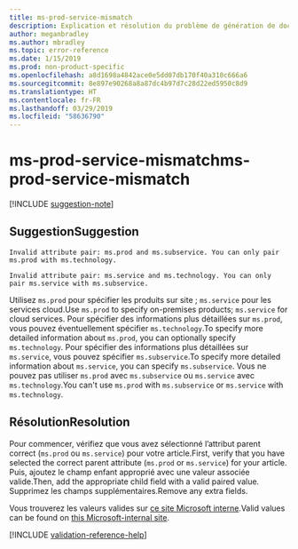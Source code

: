 ```yaml
---
title: ms-prod-service-mismatch
description: Explication et résolution du problème de génération de documents ms-prod-service-mismatch
author: meganbradley
ms.author: mbradley
ms.topic: error-reference
ms.date: 1/15/2019
ms.prod: non-product-specific
ms.openlocfilehash: a8d1698a4842ace0e5dd07db170f40a310c666a6
ms.sourcegitcommit: 8e897e90268a8a87dc4b97d7c28d22ed5950c8d9
ms.translationtype: HT
ms.contentlocale: fr-FR
ms.lasthandoff: 03/29/2019
ms.locfileid: "58636790"
---
```

# <a name="ms-prod-service-mismatch"></a><span data-ttu-id="494ec-103">ms-prod-service-mismatch</span><span class="sxs-lookup"><span data-stu-id="494ec-103">ms-prod-service-mismatch</span></span>

[!INCLUDE [suggestion-note](includes/suggestion-note.md)]

## <a name="suggestion"></a><span data-ttu-id="494ec-104">Suggestion</span><span class="sxs-lookup"><span data-stu-id="494ec-104">Suggestion</span></span>

`Invalid attribute pair: ms.prod and ms.subservice. You can only pair ms.prod with ms.technology.`

`Invalid attribute pair: ms.service and ms.technology. You can only pair ms.service with ms.subservice.`

<span data-ttu-id="494ec-105">Utilisez `ms.prod` pour spécifier les produits sur site ; `ms.service` pour les services cloud.</span><span class="sxs-lookup"><span data-stu-id="494ec-105">Use `ms.prod` to specify on-premises products; `ms.service` for cloud services.</span></span> <span data-ttu-id="494ec-106">Pour spécifier des informations plus détaillées sur `ms.prod`, vous pouvez éventuellement spécifier `ms.technology`.</span><span class="sxs-lookup"><span data-stu-id="494ec-106">To specify more detailed information about `ms.prod`, you can optionally specify `ms.technology`.</span></span> <span data-ttu-id="494ec-107">Pour spécifier des informations plus détaillées sur `ms.service`, vous pouvez spécifier `ms.subservice`.</span><span class="sxs-lookup"><span data-stu-id="494ec-107">To specify more detailed information about `ms.service`, you can specify `ms.subservice`.</span></span> <span data-ttu-id="494ec-108">Vous ne pouvez pas utiliser `ms.prod` avec `ms.subservice` ou `ms.service` avec `ms.technology`.</span><span class="sxs-lookup"><span data-stu-id="494ec-108">You can't use `ms.prod` with `ms.subservice` or `ms.service` with `ms.technology`.</span></span>

## <a name="resolution"></a><span data-ttu-id="494ec-109">Résolution</span><span class="sxs-lookup"><span data-stu-id="494ec-109">Resolution</span></span>

<span data-ttu-id="494ec-110">Pour commencer, vérifiez que vous avez sélectionné l’attribut parent correct (`ms.prod` ou `ms.service`) pour votre article.</span><span class="sxs-lookup"><span data-stu-id="494ec-110">First, verify that you have selected the correct parent attribute (`ms.prod` or `ms.service`) for your article.</span></span> <span data-ttu-id="494ec-111">Puis, ajoutez le champ enfant approprié avec une valeur associée valide.</span><span class="sxs-lookup"><span data-stu-id="494ec-111">Then, add the appropriate child field with a valid paired value.</span></span> <span data-ttu-id="494ec-112">Supprimez les champs supplémentaires.</span><span class="sxs-lookup"><span data-stu-id="494ec-112">Remove any extra fields.</span></span>

<span data-ttu-id="494ec-113">Vous trouverez les valeurs valides sur [ce site Microsoft interne](https://docsmetadatatool.azurewebsites.net/allowlists).</span><span class="sxs-lookup"><span data-stu-id="494ec-113">Valid values can be found on [this Microsoft-internal site](https://docsmetadatatool.azurewebsites.net/allowlists).</span></span>

<!--make sure to add this file to your includes folder and verify the path-->
[!INCLUDE [validation-reference-help](includes/validation-reference-help.md)]
